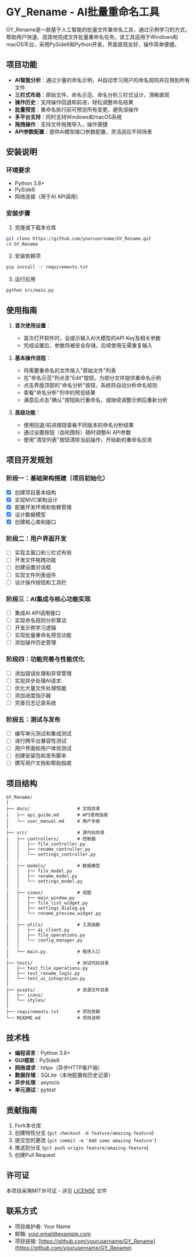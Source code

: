 # GY_Rename - AI批量重命名工具

GY_Rename是一款基于人工智能的批量文件重命名工具，通过示例学习的方式，帮助用户快速、高效地完成文件批量重命名任务。该工具适用于Windows和macOS平台，采用PySide6和Python开发，界面直观友好，操作简单便捷。

## 项目功能

- **AI智能分析**：通过少量的命名示例，AI自动学习用户的命名规则并应用到所有文件
- **三栏式布局**：原始文件、命名示范、命名分析三栏式设计，清晰直观
- **操作历史**：支持操作回退和前进，轻松调整命名结果
- **批量预览**：重命名执行前可预览所有变更，避免误操作
- **多平台支持**：同时支持Windows和macOS系统
- **拖拽操作**：支持文件拖拽导入，操作便捷
- **API参数配置**：提供AI模型接口参数配置，灵活适应不同场景

## 安装说明

### 环境要求
- Python 3.8+
- PySide6
- 网络连接（用于AI API调用）

### 安装步骤
1. 克隆或下载本仓库
```bash
git clone https://github.com/yourusername/GY_Rename.git
cd GY_Rename
```

2. 安装依赖项
```bash
pip install -r requirements.txt
```

3. 运行应用
```bash
python src/main.py
```

## 使用指南

1. **首次使用设置**：
   - 首次打开软件时，会提示输入AI大模型的API Key及相关参数
   - 完成设置后，参数将被安全存储，后续使用无需重复输入

2. **基本操作流程**：
   - 将需要重命名的文件拖入"原始文件"列表
   - 在"命名示范"列点击"Edit"按钮，为部分文件提供重命名示例
   - 点击界面顶部的"命名分析"按钮，系统将自动分析命名规则
   - 查看"命名分析"列中的预览结果
   - 满意后点击"确认"按钮执行重命名，或继续调整示例后重新分析

3. **高级功能**：
   - 使用回退/前进按钮查看不同版本的命名分析结果
   - 通过设置按钮（齿轮图标）随时调整AI API参数
   - 使用"清空列表"按钮清除当前操作，开始新的重命名任务

## 项目开发规划

### 阶段一：基础架构搭建（项目初始化）
- [x] 创建项目基本结构
- [x] 实现MVC架构设计
- [x] 配置开发环境和依赖管理
- [x] 设计数据模型
- [x] 创建核心类和接口

### 阶段二：用户界面开发
- [ ] 实现主窗口和三栏式布局
- [ ] 开发文件拖拽功能
- [ ] 创建设置对话框
- [ ] 实现文件列表组件
- [ ] 设计操作按钮和工具栏

### 阶段三：AI集成与核心功能实现
- [ ] 集成AI API调用接口
- [ ] 实现命名规则分析算法
- [ ] 开发示例学习逻辑
- [ ] 实现批量重命名预览功能
- [ ] 添加操作历史管理

### 阶段四：功能完善与性能优化
- [ ] 添加错误处理和异常管理
- [ ] 实现异步处理AI请求
- [ ] 优化大量文件处理性能
- [ ] 添加进度指示器
- [ ] 完善日志记录系统

### 阶段五：测试与发布
- [ ] 编写单元测试和集成测试
- [ ] 进行跨平台兼容性测试
- [ ] 用户界面和用户体验测试
- [ ] 创建安装包和发布脚本
- [ ] 撰写用户文档和帮助指南

## 项目结构

```
GY_Rename/
│
├── docs/                  # 文档目录
│   ├── api_guide.md       # API使用指南
│   └── user_manual.md     # 用户手册
│
├── src/                   # 源代码目录
│   ├── controllers/       # 控制器
│   │   ├── file_controller.py
│   │   ├── rename_controller.py
│   │   └── settings_controller.py
│   │
│   ├── models/            # 数据模型
│   │   ├── file_model.py
│   │   ├── rename_model.py
│   │   └── settings_model.py
│   │
│   ├── views/             # 视图
│   │   ├── main_window.py
│   │   ├── file_list_widget.py
│   │   ├── settings_dialog.py
│   │   └── rename_preview_widget.py
│   │
│   ├── utils/             # 工具函数
│   │   ├── ai_client.py
│   │   ├── file_operations.py
│   │   └── config_manager.py
│   │
│   └── main.py            # 程序入口
│
├── tests/                 # 测试代码目录
│   ├── test_file_operations.py
│   ├── test_rename_logic.py
│   └── test_ai_integration.py
│
├── assets/                # 资源文件目录
│   ├── icons/
│   └── styles/
│
├── requirements.txt       # 项目依赖
└── README.md              # 项目说明
```

## 技术栈

- **编程语言**：Python 3.8+
- **GUI框架**：PySide6
- **网络请求**：httpx（异步HTTP客户端）
- **数据存储**：SQLite（本地配置和历史记录）
- **异步处理**：asyncio
- **单元测试**：pytest

## 贡献指南

1. Fork本仓库
2. 创建特性分支 (`git checkout -b feature/amazing-feature`)
3. 提交您的更改 (`git commit -m 'Add some amazing feature'`)
4. 推送到分支 (`git push origin feature/amazing-feature`)
5. 创建Pull Request

## 许可证

本项目采用MIT许可证 - 详见 [LICENSE](LICENSE) 文件

## 联系方式

- 项目维护者: Your Name
- 邮箱: your.email@example.com
- 项目链接: [https://github.com/yourusername/GY_Rename](https://github.com/yourusername/GY_Rename)
